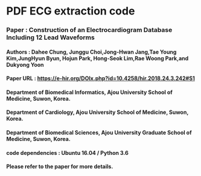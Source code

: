 # PDF ECG extraction code

### Paper : Construction of an Electrocardiogram Database Including 12 Lead Waveforms
#### Authors : Dahee Chung, Junggu Choi,Jong-Hwan Jang,Tae Young Kim,JungHyun Byun, Hojun Park, Hong-Seok Lim,Rae Woong Park,and Dukyong Yoon
#### Paper URL : https://e-hir.org/DOIx.php?id=10.4258/hir.2018.24.3.242#S1

#### Department of Biomedical Informatics, Ajou University School of Medicine, Suwon, Korea.
#### Department of Cardiology, Ajou University School of Medicine, Suwon, Korea.
#### Department of Biomedical Sciences, Ajou University Graduate School of Medicine, Suwon, Korea.

#### code dependencies : Ubuntu 16.04 / Python 3.6

#### Please refer to the paper for more details.

